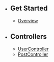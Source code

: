 - ## Get Started
    - [Overview](/{{route}}/{{version}}/overview)

- ## Controllers
    - [UserController](/{{route}}/{{version}}/user-controller)
    - [PostController](/{{route}}/{{version}}/post-controller)
